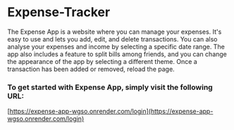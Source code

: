 # Expense-Tracker

The Expense App is a website where you can manage your expenses. It's easy to use and lets you add, edit, and delete transactions. You can also analyse your expenses and income by selecting a specific date range. The app also includes a feature to split bills among friends, and you can change the appearance of the app by selecting a different theme. Once a transaction has been added or removed, reload the page.

### To get started with Expense App, simply visit the following URL:
[https://expense-app-wgso.onrender.com/login](https://expense-app-wgso.onrender.com/login)
